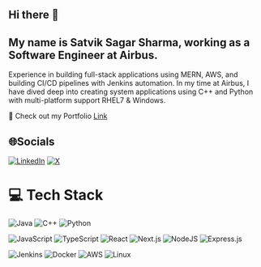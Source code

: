 ## Hi there 👋
## My name is Satvik Sagar Sharma, working as a Software Engineer at Airbus.
Experience in building full-stack applications using MERN, AWS, and building CI/CD pipelines with Jenkins automation. In my time at Airbus, I have dived deep into creating system applications using C++ and Python with multi-platform support RHEL7 & Windows.

🚀 Check out my Portfolio  [Link](https://stvk-dev.vercel.app/)  

## 🌐Socials
[![LinkedIn](https://img.shields.io/badge/LinkedIn-%231877F2.svg?style=for-the-badge&logo=linkedin&logoColor=white)](https://linkedin.com/in/satvik-sagar-sharma-861b63194) [![X](https://img.shields.io/badge/X-%23000000.svg?style=for-the-badge&logo=x&logoColor=white)](https://x.com/BillingCin3873)  


# 💻 Tech Stack

![Java](https://img.shields.io/badge/java-%23ED8B00.svg?style=for-the-badge&logo=openjdk&logoColor=white) ![C++](https://img.shields.io/badge/c++-%2300599C.svg?style=for-the-badge&logo=c%2B%2B&logoColor=white) ![Python](https://img.shields.io/badge/python-%233776AB.svg?style=for-the-badge&logo=python&logoColor=white)  

![JavaScript](https://img.shields.io/badge/javascript-%23323330.svg?style=for-the-badge&logo=javascript&logoColor=%23F7DF1E) ![TypeScript](https://img.shields.io/badge/typescript-%23007ACC.svg?style=for-the-badge&logo=typescript&logoColor=white) ![React](https://img.shields.io/badge/react-%2320232a.svg?style=for-the-badge&logo=react&logoColor=%2361DAFB) ![Next.js](https://img.shields.io/badge/next.js-%23000000.svg?style=for-the-badge&logo=next.js&logoColor=white) ![NodeJS](https://img.shields.io/badge/node.js-6DA55F?style=for-the-badge&logo=node.js&logoColor=white) ![Express.js](https://img.shields.io/badge/express.js-%23404d59.svg?style=for-the-badge&logo=express&logoColor=%2361DAFB)  
 
![Jenkins](https://img.shields.io/badge/Jenkins-%23D24939.svg?style=for-the-badge&logo=jenkins&logoColor=white) ![Docker](https://img.shields.io/badge/docker-%230db7ed.svg?style=for-the-badge&logo=docker&logoColor=white) ![AWS](https://img.shields.io/badge/AWS-%23FF9900.svg?style=for-the-badge&logo=amazonaws&logoColor=white) ![Linux](https://img.shields.io/badge/linux-%23FCC624.svg?style=for-the-badge&logo=linux&logoColor=black)  

